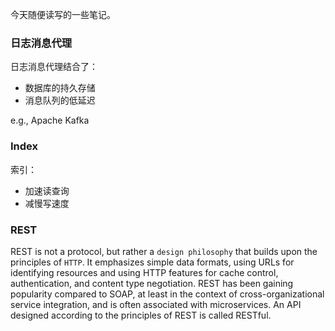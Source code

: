 今天随便读写的一些笔记。

### 日志消息代理

日志消息代理结合了：

- 数据库的持久存储
- 消息队列的低延迟

e.g., Apache Kafka

### Index

索引：

- 加速读查询
- 减慢写速度

### REST

REST is not a protocol, but rather a `design philosophy` that builds upon the principles of `HTTP`. It emphasizes simple data formats, using URLs for identifying resources and using HTTP features for cache control, authentication, and content type negotiation. REST has been gaining popularity compared to SOAP, at least in the context of cross-organizational service integration, and is often associated with microservices. An API designed according to the principles of REST is called RESTful.